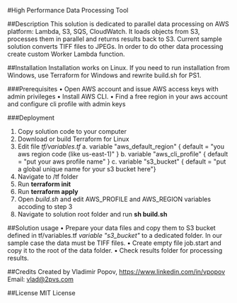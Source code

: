 #High Performance Data Processing Tool

##Description
This solution is dedicated to parallel data processing on AWS platform: Lambda, S3, SQS, CloudWatch. It loads objects from S3, processes them in parallel and returns results back to S3. Current sample solution converts TIFF files to JPEGs. In order to do other data processing create custom Worker Lambda function.

##Installation
Installation works on Linux. If you need to run installation from Windows, use Terraform for Windows and rewrite build.sh for PS1.

###Prerequisites
•	Open AWS account and issue AWS access keys with admin privileges
•	Install AWS CLI. 
•	Find a free region in your aws account and configure cli profile with admin keys

###Deployment
1.	Copy solution code to your computer
2.	Download or build Terraform for Linux
3.	Edit file *tf/variables.tf*
    a.	variable "aws_default_region" { default = "you aws region code (like us-east-1)" }
    b.	variable "aws_cli_profile"    { default = "put your aws profile name" }
    c.	variable "s3_bucket"          { default = "put a global unique name for your s3 bucket here"}
4.	Navigate to /tf folder
5.	Run **terraform init**
6.	Run **terraform apply**
7.  Open *build.sh* and edit AWS_PROFILE and AWS_REGION variables accoding to step 3
7.	Navigate to solution root folder and run **sh build.sh**

##Solution usage
•	Prepare your data files and copy them to S3 bucket defined in tf/variables.tf  *variable "s3_bucket"* to a dedicated folder. In our sample case the data must be TIFF files.
•	Create empty file job.start and copy it to the root of the data folder.
•	Check results folder for processing results.

##Credits
Created by Vladimir Popov, https://www.linkedin.com/in/vpopov
Email: vlad@2pvs.com

##License
MIT License
